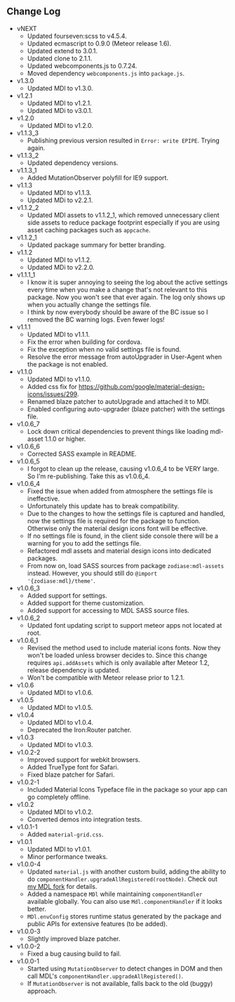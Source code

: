 Change Log
------------------------------------------------------------------------------
* vNEXT
    * Updated fourseven:scss to v4.5.4.
    * Updated ecmascript to 0.9.0 (Meteor release 1.6).
    * Updated extend to 3.0.1.
    * Updated clone to 2.1.1.
    * Updated webcomponents.js to 0.7.24.
    * Moved dependency `webcomponents.js` into `package.js`.
* v1.3.0
    * Updated MDl to v1.3.0.
* v1.2.1
    * Updated MDl to v1.2.1.
    * Updated MDi to v3.0.1.
* v1.2.0
    * Updated MDl to v1.2.0.
* v1.1.3_3
    * Publishing previous version resulted in `Error: write EPIPE`. Trying again.
* v1.1.3_2
    * Updated dependency versions.
* v1.1.3_1
    * Added MutationObserver polyfill for IE9 support.
* v1.1.3
    * Updated MDl to v1.1.3.
    * Updated MDi to v2.2.1.
* v1.1.2_2
    * Updated MDl assets to v1.1.2_1, which removed unnecessary client side assets to reduce package footprint especially if you are using asset caching packages such as `appcache`.
* v1.1.2_1
    * Updated package summary for better branding.
* v1.1.2
    * Updated MDl to v1.1.2.
    * Updated MDi to v2.2.0.
* v1.1.1_1
    * I know it is super annoying to seeing the log about the active settings every time when you make a change that's not relevant to this package. Now you won't see that ever again. The log only shows up when you actually change the settings file.
    * I think by now everybody should be aware of the BC issue so I removed the BC warning logs. Even fewer logs!
* v1.1.1
    * Updated MDl to v1.1.1.
    * Fix the error when building for cordova.
    * Fix the exception when no valid settings file is found.
    * Resolve the error message from autoUpgrader in User-Agent when the package is not enabled.
* v1.1.0
    * Updated MDl to v1.1.0.
    * Added css fix for https://github.com/google/material-design-icons/issues/299.
    * Renamed blaze patcher to autoUpgrade and attached it to MDl.
    * Enabled configuring auto-upgrader (blaze patcher) with the settings file.
* v1.0.6_7
    * Lock down critical dependencies to prevent things like loading mdl-asset 1.1.0 or higher.
* v1.0.6_6
    * Corrected SASS example in README.
* v1.0.6_5
    * I forgot to clean up the release, causing v1.0.6_4 to be VERY large. So I'm re-publishing. Take this as v1.0.6_4.
* v1.0.6_4
    * Fixed the issue when added from atmosphere the settings file is ineffective.
    * Unfortunately this update has to break compatibility.
    * Due to the changes to how the settings file is captured and handled, now the settings file is required for the package to function. Otherwise only the material design icons font will be effective.
    * If no settings file is found, in the client side console there will be a warning for you to add the settings file.
    * Refactored mdl assets and material design icons into dedicated packages.
    * From now on, load SASS sources from package `zodiase:mdl-assets` instead. However, you should still do `@import '{zodiase:mdl}/theme'`.
* v1.0.6_3
    * Added support for settings.
    * Added support for theme customization.
    * Added support for accessing to MDL SASS source files.
* v1.0.6_2
    * Updated font updating script to support meteor apps not located at root.
* v1.0.6_1
    * Revised the method used to include material icons fonts. Now they won't be loaded unless browser decides to. Since this change requires `api.addAssets` which is only available after Meteor 1.2, release dependency is updated.
    * Won't be compatible with Meteor release prior to 1.2.1.
* v1.0.6
    * Updated MDl to v1.0.6.
* v1.0.5
    * Updated MDl to v1.0.5.
* v1.0.4
    * Updated MDl to v1.0.4.
    * Deprecated the Iron:Router patcher.
* v1.0.3
    * Updated MDl to v1.0.3.
* v1.0.2-2
    * Improved support for webkit browsers.
    * Added TrueType font for Safari.
    * Fixed blaze patcher for Safari.
* v1.0.2-1
    * Included Material Icons Typeface file in the package so your app can go completely offline.
* v1.0.2
    * Updated MDl to v1.0.2.
    * Converted demos into integration tests.
* v1.0.1-1
    * Added `material-grid.css`.
* v1.0.1
    * Updated MDl to v1.0.1.
    * Minor performance tweaks.
* v1.0.0-4
    * Updated `material.js` with another custom build, adding the ability to do `componentHandler.upgradeAllRegistered(rootNode)`. Check out [my MDL fork](https://github.com/Zodiase/material-design-lite) for details.
    * Added a namespace `MDl` while maintaining `componentHandler` available globally. You can also use `Mdl.componentHandler` if it looks better.
    * `MDl.envConfig` stores runtime status generated by the package and public APIs for extensive features (to be added).
* v1.0.0-3
    * Slightly improved blaze patcher.
* v1.0.0-2
    * Fixed a bug causing build to fail. 
* v1.0.0-1
    * Started using `MutationObserver` to detect changes in DOM and then call MDL's `componentHandler.upgradeAllRegistered()`.
    * If `MutationObserver` is not available, falls back to the old (buggy) approach.
